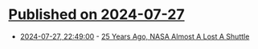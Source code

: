 # [Published on 2024-07-27](index.md)

* [2024-07-27, 22:49:00](https://soylentnews.org/article.pl?sid=24/07/27/061219&from=rss) - [25 Years Ago, NASA Almost A Lost A Shuttle](https://soylentnews.org/article.pl?sid=24/07/27/061219&from=rss)
